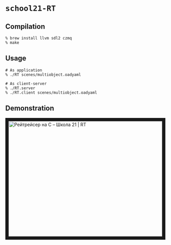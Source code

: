 # `school21-RT`

## Compilation

```
% brew install llvm sdl2 czmq
% make
```

## Usage

```
# As application
% ./RT scenes/multiobject.oadyaml

# As client-server
% ./RT.server
% ./RT.client scenes/multiobject.oadyaml
```

## Demonstration

<a href="https://www.youtube.com/watch?v=f8HBWJi6Fdg" target="_blank"><img src="http://img.youtube.com/vi/f8HBWJi6Fdg/1.jpg" alt="Рейтрейсер на C – Школа 21 | RT" width="480" height="360" border="10" /></a>
